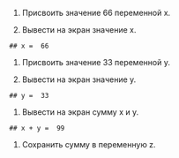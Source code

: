 1.  Присвоить значение 66 переменной x.

2.  Вывести на экран значение x.

<!-- -->

    ## x =  66

1.  Присвоить значение 33 переменной y.

2.  Вывести на экран значение y.

<!-- -->

    ## y =  33

1.  Вывести на экран сумму x и y.

<!-- -->

    ## x + y =  99

1.  Сохранить сумму в переменную z.
